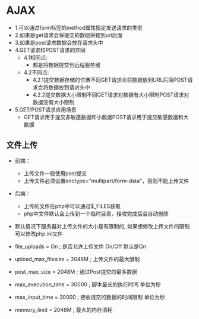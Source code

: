 # AJAX
- 1.可以通过form标签的method属性指定发送请求的类型
- 2.如果是get请求会将提交的数据拼接到url后面
- 3.如果是post请求数据会放在请求头中
- 4.GET请求和POST请求的异同
    - 4.1相同点:
        - 都是将数据提交到远程服务器
    - 4.2不同点:
        - 4.2.1提交数据存储的位置不同GET请求会将数据放到URL后面POST请求会将数据放到请求头中
        - 4.2.2提交数据大小限制不同GET请求对数据有大小限制POST请求对数据没有大小限制
- 5.GET/POST请求应用场景
    - GET请求用于提交非敏感数据和小数据POST请求用于提交敏感数据和大数据
## 文件上传
- 前端：
    - 上传文件一般使用post提交
    - 上传文件必须设置enctype="multipart/form-data"，否则不能上传文件
- 后端：
    - 上传的文件在php中可以通过$_FILES获取
    - php中文件默认会上传到一个临时目录，接收完成后会自动删除
    
- 默认情况下服务器对上传文件的大小是有限制的, 如果想修改上传文件的限制可以修改php.ini文件
- file_uploads = On   ; 是否允许上传文件 On/Off 默认是On
- upload_max_filesize = 2048M       ; 上传文件的最大限制
- post_max_size = 2048M             ; 通过Post提交的最多数据

- max_execution_time = 30000      ; 脚本最长的执行时间 单位为秒
- max_input_time = 30000          ; 接收提交的数据的时间限制 单位为秒
- memory_limit = 2048M            ; 最大的内存消耗